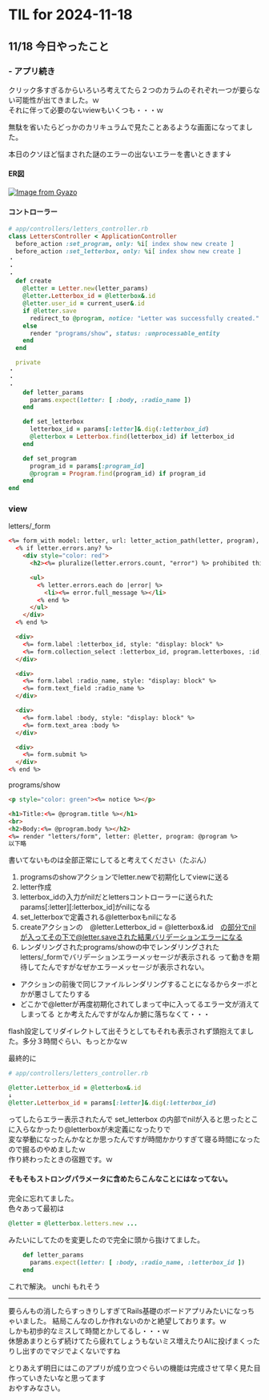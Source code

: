 # TIL for 2024-11-18
## 11/18 今日やったこと

### - アプリ続き
クリック多すぎるからいろいろ考えてたら２つのカラムのそれぞれ一つが要らない可能性が出てきました。ｗ<br>
それに伴って必要のないviewもいくつも・・・ｗ<br>

無駄を省いたらどっかのカリキュラムで見たことあるような画面になってました。<br>

本日のクソほど悩まされた謎のエラーの出ないエラーを書いときます↓<br>

#### ER図

[![Image from Gyazo](https://i.gyazo.com/fd26d8113166d22c8af5de5a69c7ef29.png)](https://gyazo.com/fd26d8113166d22c8af5de5a69c7ef29)

#### コントローラー
```Ruby
# app/controllers/letters_controller.rb
class LettersController < ApplicationController
  before_action :set_program, only: %i[ index show new create ]
  before_action :set_letterbox, only: %i[ index show new create ]
・
・
・
  def create
    @letter = Letter.new(letter_params)
    @letter.Letterbox_id = @letterbox&.id
    @letter.user_id = current_user&.id
    if @letter.save
      redirect_to @program, notice: "Letter was successfully created."
    else
      render "programs/show", status: :unprocessable_entity
    end
  end

  private
・
・
・
    def letter_params
      params.expect(letter: [ :body, :radio_name ])
    end

    def set_letterbox
      letterbox_id = params[:letter]&.dig(:letterbox_id)
      @letterbox = Letterbox.find(letterbox_id) if letterbox_id
    end

    def set_program
      program_id = params[:program_id]
      @program = Program.find(program_id) if program_id
    end
end
```
### view

letters/_form<br>
```html
<%= form_with model: letter, url: letter_action_path(letter, program), do |form| %>
  <% if letter.errors.any? %>
    <div style="color: red">
      <h2><%= pluralize(letter.errors.count, "error") %> prohibited this letter from being saved:</h2>

      <ul>
        <% letter.errors.each do |error| %>
          <li><%= error.full_message %></li>
        <% end %>
      </ul>
    </div>
  <% end %>

  <div>
    <%= form.label :letterbox_id, style: "display: block" %>
    <%= form.collection_select :letterbox_id, program.letterboxes, :id, :title, include_blank: "選択して下さい" %>
  </div>

  <div>
    <%= form.label :radio_name, style: "display: block" %>
    <%= form.text_field :radio_name %>
  </div>

  <div>
    <%= form.label :body, style: "display: block" %>
    <%= form.text_area :body %>
  </div>

  <div>
    <%= form.submit %>
  </div>
<% end %>
```

programs/show<br>
```html
<p style="color: green"><%= notice %></p>

<h1>Title:<%= @program.title %></h1>
<br>
<h2>Body:<%= @program.body %></h2>
<%= render "letters/form", letter: @letter, program: @program %>
以下略
```

書いてないものは全部正常にしてると考えてください（たぶん）<br>

1. programsのshowアクションでletter.newで初期化してviewに送る
2. letter作成
3. letterbox_idの入力がnilだとlettersコントローラーに送られたparams[:letter][:letterbox_id]がnilになる
4. set_letterboxで定義される@letterboxもnilになる
5. createアクションの　@letter.Letterbox_id = @letterbox&.id　の部分でnilが入ってその下で@letter.saveされた結果バリデーションエラーになる
6. レンダリングされたprograms/showの中でレンダリングされたletters/_formでバリデーションエラーメッセージが表示される
って動きを期待してたんですがなぜかエラーメッセージが表示されない。<br>

- アクションの前後で同じファイルレンダリングすることになるからターボとかが悪さしてたりする
- どこかで@letterが再度初期化されてしまって中に入ってるエラー文が消えてしまってる
とか考えたんですがなんか腑に落ちなくて・・・

flash設定してリダイレクトして出そうとしてもそれも表示されず頭抱えてました。多分３時間ぐらい、もっとかなｗ<br>

最終的に<br>
```Ruby
# app/controllers/letters_controller.rb

@letter.Letterbox_id = @letterbox&.id
↓
@letter.Letterbox_id = params[:letter]&.dig(:letterbox_id)
```
ってしたらエラー表示されたんで set_letterbox の内部でnilが入ると思ったとこに入らなかったり@letterboxが未定義になったりで<br>
変な挙動になったんかなとか思ったんですが時間かかりすぎて寝る時間になったので掘るのやめましたｗ<br>
作り終わったときの宿題です。ｗ<br>

#### そもそもストロングパラメータに含めたらこんなことにはなってない。
完全に忘れてました。<br>
色々あって最初は<br>
```Ruby
@letter = @letterbox.letters.new ...
```
みたいにしてたのを変更したので完全に頭から抜けてました。<br>

```Ruby
    def letter_params
      params.expect(letter: [ :body, :radio_name, :letterbox_id ])
    end
```
これで解決。 unchi もれそう<br>

---

要らんもの消したらすっきりしすぎてRails基礎のボードアプリみたいになっちゃいました。
結局こんなのしか作れないのかと絶望しております。ｗ<br>
しかも初歩的なミスして時間とかしてるし・・・ｗ<br>
休憩あまりとらず続けてたら疲れてしょうもないミス増えたりAIに投げまくったりし出すのでマジでよくないですね<br>

とりあえず明日にはこのアプリが成り立つぐらいの機能は完成させて早く見た目作っていきたいなと思ってます<br>
おやすみなさい。<br>
